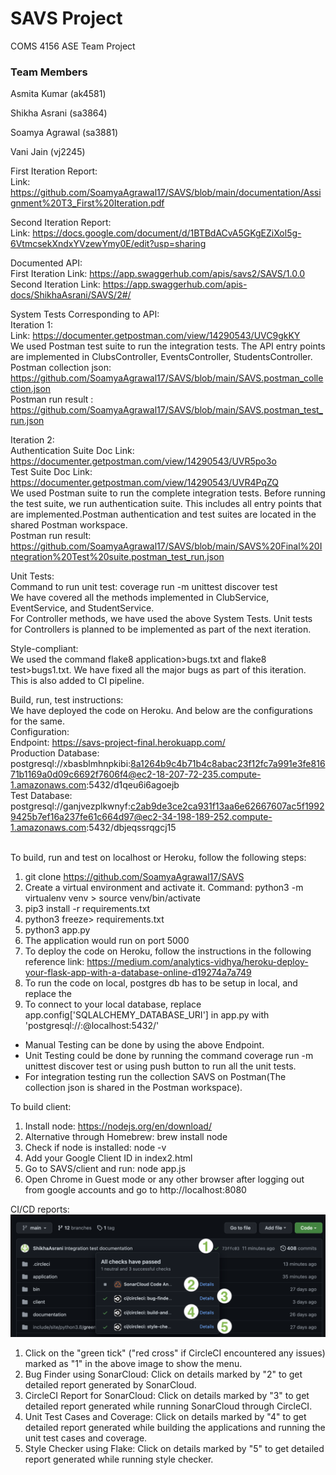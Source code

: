 # SAVS Project
COMS 4156
ASE Team Project

### Team Members
Asmita Kumar (ak4581)

Shikha Asrani (sa3864)

Soamya Agrawal (sa3881)

Vani Jain (vj2245)

First Iteration Report: <br>
  Link: https://github.com/SoamyaAgrawal17/SAVS/blob/main/documentation/Assignment%20T3_First%20Iteration.pdf <br>
  
Second Iteration Report: <br>
  Link: https://docs.google.com/document/d/1BTBdACvA5GKgEZiXol5g-6VtmcsekXndxYVzewYmy0E/edit?usp=sharing <br>


Documented API: <br>
  First Iteration Link: https://app.swaggerhub.com/apis/savs2/SAVS/1.0.0 <br>
  Second Iteration Link: https://app.swaggerhub.com/apis-docs/ShikhaAsrani/SAVS/2#/ <br>

System Tests Corresponding to API: <br>
Iteration 1: <br>
  Link: https://documenter.getpostman.com/view/14290543/UVC9gkKY <br>
  We used Postman test suite to run the integration tests. The API entry points are implemented in ClubsController, EventsController, StudentsController. <br>
  Postman collection json: https://github.com/SoamyaAgrawal17/SAVS/blob/main/SAVS.postman_collection.json <br>
  Postman run result : https://github.com/SoamyaAgrawal17/SAVS/blob/main/SAVS.postman_test_run.json <br>
 
Iteration 2: <br>
  Authentication Suite Doc Link: https://documenter.getpostman.com/view/14290543/UVR5po3o <br>
  Test Suite Doc Link: https://documenter.getpostman.com/view/14290543/UVR4PqZQ <br>
  We used Postman suite to run the complete integration tests. Before running the test suite, we run authentication suite. This includes all entry points that are implemented.Postman authentication and test suites are located in the shared Postman workspace. <br>
  Postman run result: https://github.com/SoamyaAgrawal17/SAVS/blob/main/SAVS%20Final%20Integration%20Test%20suite.postman_test_run.json <br>

Unit Tests: <br>
Command to run unit test: coverage run -m unittest discover test <br>
We have covered all the methods implemented in ClubService, EventService, and StudentService. <br>
For Controller methods, we have used the above System Tests. Unit tests for Controllers is planned to be implemented as part of the next iteration. <br>

Style-compliant: <br>
We used the command flake8 application>bugs.txt and flake8 test>bugs1.txt. We have fixed all the major bugs as part of this iteration. <br>
This is also added to CI pipeline.

Build, run, test instructions: <br>
We have deployed the code on Heroku. And below are the configurations for the same.  <br>
Configuration: <br>
Endpoint: https://savs-project-final.herokuapp.com/ <br>
Production Database: postgresql://xbasblmhnpkibi:8a1264b9c4b71b4c8abac23f12fc7a991e3fe81671b1169a0d09c6692f7606f4@ec2-18-207-72-235.compute-1.amazonaws.com:5432/d1qeu6i6agoejb <br>
Test Database: postgresql://ganjvezplkwnyf:c2ab9de3ce2ca931f13aa6e62667607ac5f19929425b7ef16a237fe61c664d97@ec2-34-198-189-252.compute-1.amazonaws.com:5432/dbjeqssrqgcj15 <br> <br>

To build, run and test on localhost or Heroku, follow the following steps:
1. git clone https://github.com/SoamyaAgrawal17/SAVS
2. Create a virtual environment and activate it. Command: python3 -m virtualenv venv > source venv/bin/activate 
4. pip3 install -r requirements.txt
5. python3 freeze> requirements.txt
6. python3 app.py
7. The application would run on port 5000
8. To deploy the code on Heroku, follow the instructions in the following reference link: https://medium.com/analytics-vidhya/heroku-deploy-your-flask-app-with-a-database-online-d19274a7a749 <br> 
9.  To run the code on local, postgres db has to be setup in local, and replace the
10.  To connect to your local database, replace app.config['SQLALCHEMY_DATABASE_URI'] in app.py with 'postgresql://<username>:<password>@localhost:5432/<db-name>'


- Manual Testing can be done by using the above Endpoint. <br>
- Unit Testing could be done by running the command coverage run -m unittest discover test or using push button to run all the unit tests. <br>
- For integration testing run the collection SAVS on Postman(The collection json is shared in the Postman workspace). <br>

To build client: <br>
  
  1. Install node: https://nodejs.org/en/download/
  2. Alternative through Homebrew: brew install node
  3. Check if node is installed: node -v
  4. Add your Google Client ID in index2.html
  5. Go to SAVS/client and run: node app.js
  6. Open Chrome in Guest mode or any other browser after logging out from google accounts and go to http://localhost:8080
  
CI/CD reports: <br>
  ![alt text](https://github.com/SoamyaAgrawal17/SAVS/blob/main/CircleCI_reports_instructions.png?raw=true)
  1. Click on the "green tick" ("red cross" if CircleCI encountered any issues) marked as "1" in the above image to show the menu.
  2. Bug Finder using SonarCloud: Click on details marked by "2" to get detailed report generated by SonarCloud.
  3. CircleCI Report for SonarCloud: Click on details marked by "3" to get detailed report generated while running SonarCloud through CircleCI.
  4. Unit Test Cases and Coverage: Click on details marked by "4" to get detailed report generated while building the applications and running the unit test cases
  and coverage.
  5. Style Checker using Flake: Click on details marked by "5" to get detailed report generated while running style checker.
  
